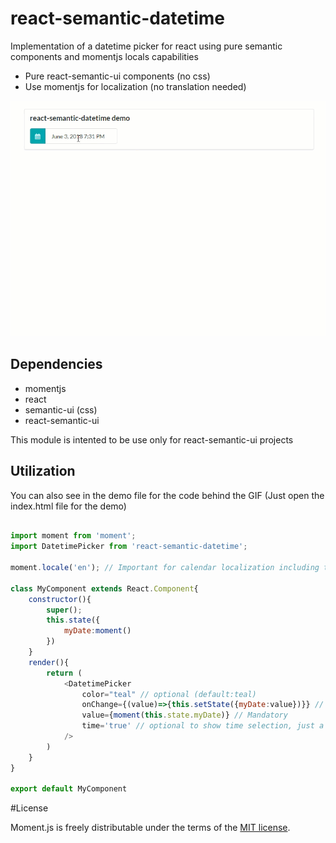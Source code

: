 # react-semantic-datetime

Implementation of a datetime picker for react using pure semantic components and momentjs locals capabilities
* Pure react-semantic-ui components (no css)
* Use momentjs for localization (no translation needed)

![Alt Text](https://github.com/Charlicus/react-semantic-datetime/blob/master/demo/movie.gif)

## Dependencies
* momentjs
* react
* semantic-ui (css)
* react-semantic-ui

This module is intented to be use only for react-semantic-ui projects

## Utilization

You can also see in the demo file for the code behind the GIF (Just open the index.html file for the demo)

```javascript

import moment from 'moment';
import DatetimePicker from 'react-semantic-datetime';

moment.locale('en'); // Important for calendar localization including translation (tested with 'fr' and 'en')

class MyComponent extends React.Component{
    constructor(){
        super();
        this.state({
            myDate:moment()
        })
    }
    render(){
        return (
            <DatetimePicker
                color="teal" // optional (default:teal)
                onChange={(value)=>{this.setState({myDate:value})}} // Mandatory
                value={moment(this.state.myDate)} // Mandatory
                time='true' // optional to show time selection, just a date picket if false (default:true)
            />
        )
    }
}

export default MyComponent

```

#License

Moment.js is freely distributable under the terms of the [MIT license](https://github.com/moment/moment/blob/develop/LICENSE).